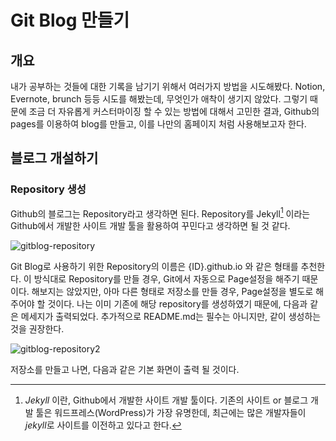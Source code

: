 # Git Blog 만들기



## 개요

내가 공부하는 것들에 대한 기록을 남기기 위해서 여러가지 방법을 시도해봤다. Notion, Evernote, brunch 등등 시도를 해봤는데, 무엇인가 애착이 생기지 않았다. 그렇기 때문에 조금 더 자유롭게 커스터마이징 할 수 있는 방법에 대해서 고민한 결과, Github의 pages를 이용하여 blog를 만들고, 이를 나만의 홈페이지 처럼 사용해보고자 한다.



## 블로그 개설하기

### Repository 생성

Github의 블로그는 Repository라고 생각하면 된다. Repository를 Jekyll[^1] 이라는 Github에서 개발한 사이트 개발 툴을 활용하여 꾸민다고 생각하면 될 것 같다.

![gitblog-repository](C:\Users\havea\Pictures\gitblog-repository.png)

Git Blog로 사용하기 위한 Repository의 이름은 {ID}.github.io 와 같은 형태를 추천한다. 이 방식대로 Repository를 만들 경우, Git에서 자동으로 Page설정을 해주기 때문이다. 해보지는 않았지만, 아마 다른 형태로 저장소를 만들 경우, Page설정을 별도로 해주어야 할 것이다. 나는 이미 기존에 해당 repository를 생성하였기 때문에, 다음과 같은 메세지가 출력되었다. 추가적으로 README.md는 필수는 아니지만, 같이 생성하는것을 권장한다.

![gitblog-repository2](C:\Users\havea\Pictures\gitblog-repository2.png)

저장소를 만들고 나면, 다음과 같은 기본 화면이 출력 될 것이다.



[^1]: *Jekyll* 이란, Github에서 개발한 사이트 개발 툴이다. 기존의 사이트 or 블로그 개발 툴은 워드프레스(WordPress)가 가장 유명한데, 최근에는 많은 개발자들이 *jekyll*로 사이트를 이전하고 있다고 한다. 